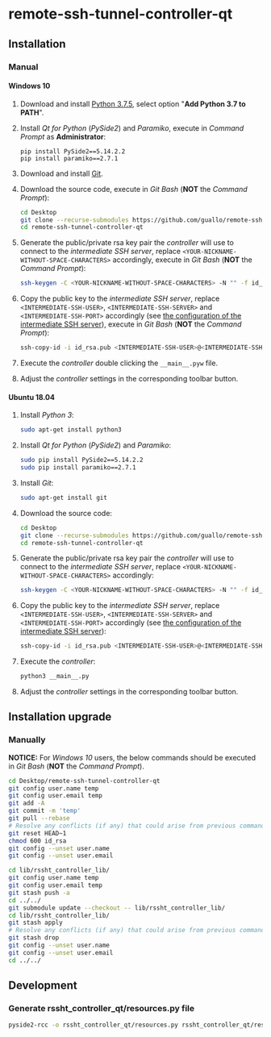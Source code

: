 # remote-ssh-tunnel-controller-qt

## Installation

### Manual

#### Windows 10

1.  Download and install [Python 3.7.5](https://www.python.org/ftp/python/3.7.5/python-3.7.5-amd64.exe), select option "**Add Python 3.7 to PATH**".

2.  Install *Qt for Python* (*PySide2*) and *Paramiko*, execute in *Command Prompt* as **Administrator**:

    ```shell
    pip install PySide2==5.14.2.2
    pip install paramiko==2.7.1
    ```

3. Download and install [Git](https://git-scm.com/download/win).

4. Download the source code, execute in *Git Bash* (**NOT** the *Command Prompt*):

    ```bash
    cd Desktop
    git clone --recurse-submodules https://github.com/guallo/remote-ssh-tunnel-controller-qt.git
    cd remote-ssh-tunnel-controller-qt
    ```

5. Generate the public/private rsa key pair the *controller* will use to connect to the *intermediate SSH server*, replace `<YOUR-NICKNAME-WITHOUT-SPACE-CHARACTERS>` accordingly, execute in *Git Bash* (**NOT** the *Command Prompt*):

    ```bash
    ssh-keygen -C <YOUR-NICKNAME-WITHOUT-SPACE-CHARACTERS> -N "" -f id_rsa
    ```

6. Copy the public key to the *intermediate SSH server*, replace `<INTERMEDIATE-SSH-USER>`, `<INTERMEDIATE-SSH-SERVER>` and `<INTERMEDIATE-SSH-PORT>` accordingly (see [the configuration of the intermediate SSH server](https://github.com/guallo/remote-ssh-tunnel-agent/blob/master/README.md#manual-1)), execute in *Git Bash* (**NOT** the *Command Prompt*):

    ```bash
    ssh-copy-id -i id_rsa.pub <INTERMEDIATE-SSH-USER>@<INTERMEDIATE-SSH-SERVER> -p <INTERMEDIATE-SSH-PORT>
    ```

7. Execute the *controller* double clicking the `__main__.pyw` file.

8. Adjust the *controller* settings in the corresponding toolbar button.

#### Ubuntu 18.04

1.  Install *Python 3*:

    ```bash
    sudo apt-get install python3
    ```

2. Install *Qt for Python* (*PySide2*) and *Paramiko*:

    ```bash
    sudo pip install PySide2==5.14.2.2
    sudo pip install paramiko==2.7.1
    ```

3.  Install *Git*:

    ```bash
    sudo apt-get install git
    ```

4. Download the source code:

    ```bash
    cd Desktop
    git clone --recurse-submodules https://github.com/guallo/remote-ssh-tunnel-controller-qt.git
    cd remote-ssh-tunnel-controller-qt
    ```

5. Generate the public/private rsa key pair the *controller* will use to connect to the *intermediate SSH server*, replace `<YOUR-NICKNAME-WITHOUT-SPACE-CHARACTERS>` accordingly:

    ```bash
    ssh-keygen -C <YOUR-NICKNAME-WITHOUT-SPACE-CHARACTERS> -N "" -f id_rsa
    ```

6. Copy the public key to the *intermediate SSH server*, replace `<INTERMEDIATE-SSH-USER>`, `<INTERMEDIATE-SSH-SERVER>` and `<INTERMEDIATE-SSH-PORT>` accordingly (see [the configuration of the intermediate SSH server](https://github.com/guallo/remote-ssh-tunnel-agent/blob/master/README.md#manual-1)):

    ```bash
    ssh-copy-id -i id_rsa.pub <INTERMEDIATE-SSH-USER>@<INTERMEDIATE-SSH-SERVER> -p <INTERMEDIATE-SSH-PORT>
    ```

7. Execute the *controller*:

    ```bash
    python3 __main__.py
    ```

8. Adjust the *controller* settings in the corresponding toolbar button.

## Installation upgrade

### Manually

**NOTICE:** For *Windows 10* users, the below commands should be executed in *Git Bash* (**NOT** the *Command Prompt*).

```bash
cd Desktop/remote-ssh-tunnel-controller-qt
git config user.name temp
git config user.email temp
git add -A
git commit -m 'temp'
git pull --rebase
# Resolve any conflicts (if any) that could arise from previous command.
git reset HEAD~1
chmod 600 id_rsa
git config --unset user.name
git config --unset user.email

cd lib/rssht_controller_lib/
git config user.name temp
git config user.email temp
git stash push -a
cd ../../
git submodule update --checkout -- lib/rssht_controller_lib/
cd lib/rssht_controller_lib/
git stash apply
# Resolve any conflicts (if any) that could arise from previous command.
git stash drop
git config --unset user.name
git config --unset user.email
cd ../../
```

## Development

### Generate rssht_controller_qt/resources.py file

```bash
pyside2-rcc -o rssht_controller_qt/resources.py rssht_controller_qt/resources.qrc
```

